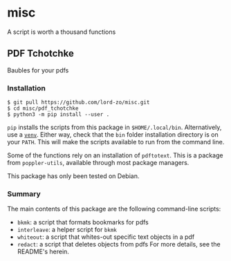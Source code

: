 # misc

A script is worth a thousand functions

## PDF Tchotchke

Baubles for your pdfs

### Installation

```
$ git pull https://github.com/lord-zo/misc.git
$ cd misc/pdf_tchotchke
$ python3 -m pip install --user .
```

`pip` installs the scripts from this package in `$HOME/.local/bin`.
Alternatively, use a [`venv`](https://docs.python.org/3/library/venv.html).
Either way, check that the `bin` folder installation directory is on your `PATH`.
This will make the scripts available to run from the command line.

Some of the functions rely on an installation of `pdftotext`.
This is a package from `poppler-utils`, available through most package managers.

This package has only been tested on Debian.

### Summary

The main contents of this package are the following command-line scripts:
- `bkmk`: a script that formats bookmarks for pdfs
- `interleave`: a helper script for `bkmk`
- `whiteout`: a script that whites-out specific text objects in a pdf
- `redact`: a script that deletes objects from pdfs
For more details, see the README's herein.
